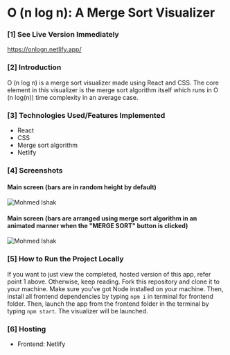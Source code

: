 
# O (n log n): A Merge Sort Visualizer

### [1] See Live Version Immediately
https://onlogn.netlify.app/

### [2] Introduction
O (n log n) is a merge sort visualizer made using React and CSS. The core element in this visualizer is the merge sort algorithm itself which runs in O (n log(n)) time complexity in an average case.

### [3] Technologies Used/Features Implemented
* React
* CSS
* Merge sort algorithm
* Netlify 

### [4] Screenshots
#### Main screen (bars are in random height by default)
![Mohmed Ishak](https://user-images.githubusercontent.com/52876913/124313698-cf5c0a80-dba3-11eb-8412-3ff60621aa4a.png)

#### Main screen (bars are arranged using merge sort algorithm in an animated manner when the "MERGE SORT" button is clicked)
![Mohmed Ishak](https://user-images.githubusercontent.com/52876913/124313815-fca8b880-dba3-11eb-94ee-f6eef5e000f0.png)

### [5] How to Run the Project Locally
If you want to just view the completed, hosted version of this app, refer point 1 above. Otherwise, keep reading. Fork this repository and clone it to your machine. Make sure you've got Node installed on your machine. Then, install all frontend dependencies by typing ```npm i``` in terminal for frontend folder. Then, launch the app from the frontend folder in the terminal by typing ```npm start```. The visualizer will be launched.  

### [6] Hosting
* Frontend: Netlify
